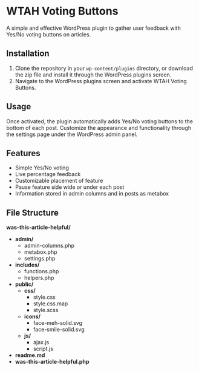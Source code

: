 # WTAH Voting Buttons

A simple and effective WordPress plugin to gather user feedback with Yes/No voting buttons on articles.

## Installation

1. Clone the repository in your `wp-content/plugins` directory, or download the zip file and install it through the WordPress plugins screen.
2. Navigate to the WordPress plugins screen and activate WTAH Voting Buttons.

## Usage

Once activated, the plugin automatically adds Yes/No voting buttons to the bottom of each post. 
Customize the appearance and functionality through the settings page under the WordPress admin panel.

## Features

- Simple Yes/No voting
- Live percentage feedback
- Customizable placement of feature
- Pause feature side wide or under each post
- Information stored in admin columns and in posts as metabox

## File Structure

**was-this-article-helpful/**

* **admin/**
    * admin-columns.php
    * metabox.php
    * settings.php
* **includes/**
    * functions.php
    * helpers.php
* **public/**
    * **css/**
        * style.css
        * style.css.map
        * style.scss
    * **icons/**
        * face-meh-solid.svg
        * face-smile-solid.svg
    * **js/**
        * ajax.js
        * script.js
* **readme.md**
* **was-this-article-helpful.php**
